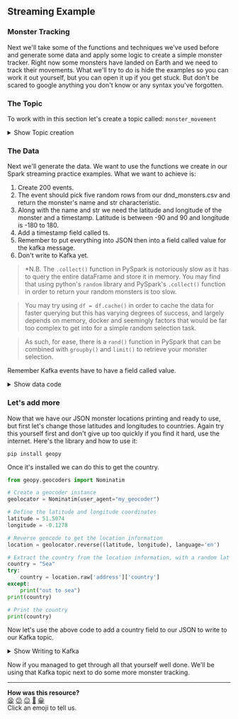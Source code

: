## Streaming Example

### Monster Tracking

Next we'll take some of the functions and techniques we've used before and generate some data
and apply some logic to create a simple monster tracker.
Right now some monsters have landed on Earth and we need to track their movements.
What we'll try to do is hide the examples so you can work it out yourself, but you can open it up if you get stuck.
But don't be scared to google anything you don't know or any syntax you've forgotten.

### The Topic

To work with in this section let's create a topic called: `monster_movement`
<details>
  <summary>Show Topic creation</summary>

```python
from kafka import KafkaAdminClient
from kafka.admin import NewTopic

# Kafka broker configuration
bootstrap_servers = 'kafka:9092'

# Create an instance of KafkaAdminClient
admin_client = KafkaAdminClient(bootstrap_servers=bootstrap_servers)

# Define the topics to be created
topics = [
    NewTopic(name='monster_movements', num_partitions=1, replication_factor=1)
]

# Create the topics
admin_client.create_topics(new_topics=topics)

# Close the admin client
admin_client.close()
```
</details>

### The Data

Next we'll generate the data.
We want to use the functions we create in our Spark streaming practice examples.
What we want to achieve is:
1. Create 200 events.
2. The event should pick five random rows from our dnd_monsters.csv and return the monster's name and str characteristic.
3. Along with the name and str we need the latitude and longitude of the monster and a timestamp.
Latitude is between -90 and 90 and longitude is -180 to 180.
4. Add a timestamp field called ts.
5. Remember to put everything into JSON then into a field called value for the kafka message.
6. Don't write to Kafka yet.

> *N.B. The `.collect()` function in PySpark is notoriously slow as it has to query the entire dataFrame and store it in memory. You may find that using python's `random` library and PySpark's `.collect()` function in order to return your random monsters is too slow. 

> You may try using `df = df.cache()` in order to cache the data for faster querying but this has varying degrees of success, and largely depends on memory, docker and seemingly factors that would be far too complex to get into for a simple random selection task.

> As such, for ease, there is a `rand()` function in PySpark that can be combined with `groupby()` and `limit()` to retrieve your monster selection.

Remember Kafka events have to have a field called value.
<details>
  <summary>Show data code</summary>

```python
import random
def choose_random_item(lst):
    return random.choice(lst)

def random_int(fro, to):
    return random.randint(fro, to)
```

```python
from pyspark.sql import SparkSession
from pyspark.sql.functions import rand
import random
import datetime
import json
def choose_random_item(lst):
    return random.choice(lst)

def random_int(fro, to):
    return random.randint(fro, to)
# Create a SparkSession
spark = SparkSession.builder.getOrCreate()

# Read the file into a DataFrame
df = spark.read.csv("dnd_monsters.csv",  header=True).where("str is not null").select("name", "str")

# Randomly select 5 lines
random_lines = df.orderBy(rand()).limit(5)

# Show the selected lines
random_lines.show(truncate=False)
list_tuples = random_lines.rdd.map(tuple).collect()


for monster in range(1,200):
    random_tuple = random.choice(list_tuples)
    data = {
        "name": random_tuple[0],
        "str": random_tuple[0],
        "ts": str(datetime.datetime.now()),
        "lat": random_int(-90, 90),
        "long": random_int(-180, 180)
    }

    # Serialize the dictionary to a JSON string
    json_string = json.dumps(data)

    # Print the JSON string
    print(json_string)
```
So the above reuses a lot of code we've used before, the only `gotcha` is a Kafka
event needing a field called value, which I've put all our fields into.
</details>

### Let's add more

Now that we have our JSON monster locations printing and ready to use, but first let's change those latitudes
and longitudes to countries. Again try this yourself first and don't give up too quickly if you find it hard, use
the internet. Here's the library and how to use it:

```
pip install geopy
```
Once it's installed we can do this to get the country.
```python
from geopy.geocoders import Nominatim

# Create a geocoder instance
geolocator = Nominatim(user_agent="my_geocoder")

# Define the latitude and longitude coordinates
latitude = 51.5074
longitude = -0.1278

# Reverse geocode to get the location information
location = geolocator.reverse((latitude, longitude), language='en')

# Extract the country from the location information, with a random lat and long it might not have a country
country = "Sea"
try:
    country = location.raw['address']['country']
except:
    print("out to sea")
print(country)

# Print the country
print(country)
```

Now let's use the above code to add a country field to our JSON to write to our Kafka topic.

<details>
  <summary>Show Writing to Kafka</summary>

```python
from pyspark.sql import SparkSession
from pyspark.sql.functions import rand
import random
import datetime
import json

from geopy.geocoders import Nominatim

# Create a geocoder instance
geolocator = Nominatim(user_agent="my_geocoder")


def choose_random_item(lst):
    return random.choice(lst)

def random_int(fro, to):
    return random.randint(fro, to)
# Create a SparkSession
spark = SparkSession.builder.appName("Monsters") \
.config("spark.jars","commons-pool2-2.11.1.jar,spark-sql-kafka-0-10_2.12-3.4.0.jar,spark-streaming-kafka-0-10-assembly_2.12-3.4.0.jar").getOrCreate()

# Read the file into a DataFrame
df = spark.read.csv("dnd_monsters.csv",  header=True).where("str is not null").select("name", "str")

# Randomly select 5 lines
random_lines = df.orderBy(rand()).limit(5)

# Show the selected lines
random_lines.show(truncate=False)
list_tuples = random_lines.rdd.map(tuple).collect()


for monster in range(1,200):
    random_tuple = random.choice(list_tuples)
    lat = random_int(-90, 90)
    long = random_int(-180, 180)

    # Reverse geocode to get the location information
    location = geolocator.reverse((lat, long), language='en')

    # Extract the country from the location information
    country = "Sea"
    try:
        country = location.raw['address']['country']
    except:
        print("out to sea")
    print(country)
    data = {
    "name": random_tuple[0],
    "str": random_tuple[1],
    "ts": str(datetime.datetime.now()),
    "lat": lat,
    "long": long,
    "country": country
    }

    json_string = json.dumps(data)

    # Print the JSON string
    print(json_string)
    data = [(json_string,),]
    df = spark.createDataFrame(data, ["value"])
    df.show(1, False)
    # # Write the DataFrame to Kafka
    df.write \
        .format("kafka") \
        .option("kafka.bootstrap.servers", "kafka:9092") \
        .option("topic", "monster_movements") \
        .save()
```
</details>

Now if you managed to get through all that yourself well done. We'll be using that Kafka topic next
to do some more monster tracking.


<!-- BEGIN GENERATED SECTION DO NOT EDIT -->

---

**How was this resource?**  
[😫](https://airtable.com/shrUJ3t7KLMqVRFKR?prefill_Repository=makersacademy%2Fdata_streaming&prefill_File=04_streaming_continued%2F02_streaming_examples.md&prefill_Sentiment=😫) [😕](https://airtable.com/shrUJ3t7KLMqVRFKR?prefill_Repository=makersacademy%2Fdata_streaming&prefill_File=04_streaming_continued%2F02_streaming_examples.md&prefill_Sentiment=😕) [😐](https://airtable.com/shrUJ3t7KLMqVRFKR?prefill_Repository=makersacademy%2Fdata_streaming&prefill_File=04_streaming_continued%2F02_streaming_examples.md&prefill_Sentiment=😐) [🙂](https://airtable.com/shrUJ3t7KLMqVRFKR?prefill_Repository=makersacademy%2Fdata_streaming&prefill_File=04_streaming_continued%2F02_streaming_examples.md&prefill_Sentiment=🙂) [😀](https://airtable.com/shrUJ3t7KLMqVRFKR?prefill_Repository=makersacademy%2Fdata_streaming&prefill_File=04_streaming_continued%2F02_streaming_examples.md&prefill_Sentiment=😀)  
Click an emoji to tell us.

<!-- END GENERATED SECTION DO NOT EDIT -->
